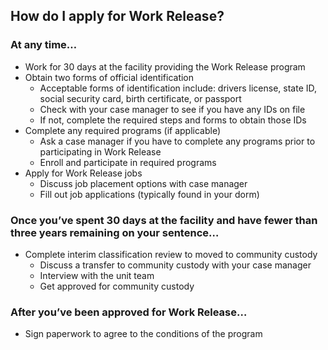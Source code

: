 ## How do I apply for Work Release?

### At any time…

- Work for 30 days at the facility providing the Work Release program
- Obtain two forms of official identification
  - Acceptable forms of identification include: drivers license, state ID, social security card, birth certificate, or passport
  - Check with your case manager to see if you have any IDs on file
  - If not, complete the required steps and forms to obtain those IDs
- Complete any required programs (if applicable)
  - Ask a case manager if you have to complete any programs prior to participating in Work Release
  - Enroll and participate in required programs
- Apply for Work Release jobs
  - Discuss job placement options with case manager
  - Fill out job applications (typically found in your dorm)

### Once you’ve spent 30 days at the facility and have fewer than three years remaining on your sentence…

- Complete interim classification review to moved to community custody
  - Discuss a transfer to community custody with your case manager
  - Interview with the unit team
  - Get approved for community custody

### After you’ve been approved for Work Release… 

- Sign paperwork to agree to the conditions of the program
